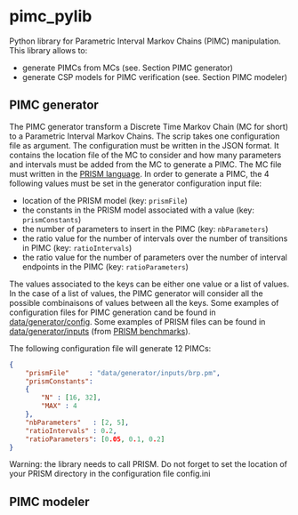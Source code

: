 # pimc_pylib
Python library for Parametric Interval Markov Chains (PIMC) manipulation.
This library allows to: 
* generate PIMCs from MCs (see. Section PIMC generator)
* generate CSP models for PIMC verification (see. Section PIMC modeler)

## PIMC generator
The PIMC generator transform a Discrete Time Markov Chain (MC for short) to a Parametric Interval Markov Chains. The scrip takes one configuration file as argument. The configuration must be written in the JSON format. It contains the location file of the MC to consider and how many parameters and intervals must be added from the MC to generate a PIMC. The MC file must written in the [PRISM language](http://www.prismmodelchecker.org/). In order to generate a PIMC, the 4 following values must be set in the generator configuration input file:
- location of the PRISM model (key: ```prismFile```)
- the constants in the PRISM model associated with a value (key: ```prismConstants```)
- the number of parameters to insert in the PIMC (key: ```nbParameters```)
- the ratio value for the number of intervals over the number of transitions in PIMC (key: ```ratioIntervals```)
- the ratio value for the number of parameters over the number of interval endpoints in the PIMC (key: ```ratioParameters```)

The values associated to the keys can be either one value or a list of values. In the case of a list of values, the PIMC generator will consider all the possible combinaisons of values between all the keys. Some examples of configuration files for PIMC generation cand be found in [data/generator/config](https://github.com/anicet-bart/pimc_pylib/tree/master/data/generator/config). Some examples of PRISM files can be found in [data/generator/inputs](https://github.com/anicet-bart/pimc_pylib/tree/master/data/generator/inputs) (from [PRISM benchmarks](http://www.prismmodelchecker.org/benchmarks/models.php#dtmcs)).

The following configuration file will generate 12 PIMCs:
```json
{
	"prismFile"     : "data/generator/inputs/brp.pm",
	"prismConstants": 
	{
		"N" : [16, 32],
		"MAX" : 4
	},
	"nbParameters"   : [2, 5], 
	"ratioIntervals" : 0.2,
	"ratioParameters": [0.05, 0.1, 0.2]
}
```



Warning: the library needs to call PRISM. Do not forget to set the location of your PRISM directory in the configuration file config.ini

## PIMC modeler
